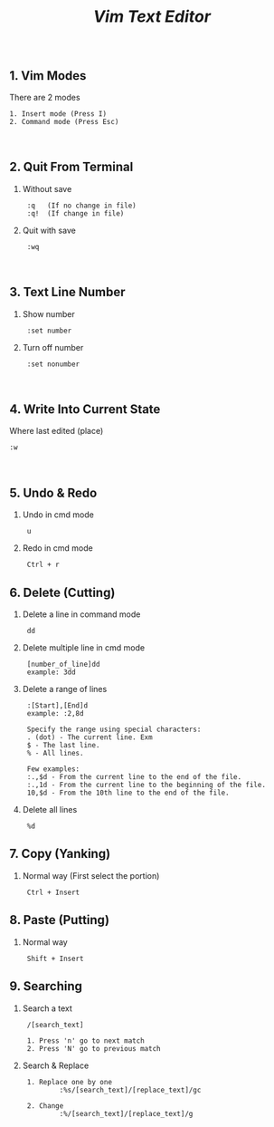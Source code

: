 # <p align="center">**_Vim Text Editor_**</p> 
<br>
    
## **1. Vim Modes**
There are 2 modes 

    1. Insert mode (Press I)
    2. Command mode (Press Esc)
<br>

## **2. Quit From Terminal**

1. Without save

        :q   (If no change in file)
        :q!  (If change in file)

2. Quit with save    

        :wq

<br>

## 3. **Text Line Number**

1. Show number

        :set number
        
2. Turn off number
   
        :set nonumber
<br>

## 4. **Write Into Current State**

Where last edited (place)

    :w
<br>

## 5. **Undo & Redo**
1. Undo in cmd mode

        u
2. Redo in cmd mode

        Ctrl + r

## 6. **Delete (Cutting)**

1. Delete a line in command mode

        dd
2. Delete multiple line in cmd mode

        [number_of_line]dd
        example: 3dd
3. Delete a range of lines

        :[Start],[End]d
        example: :2,8d

        Specify the range using special characters:
        . (dot) - The current line. Exm 
        $ - The last line.
        % - All lines.

        Few examples:
        :.,$d - From the current line to the end of the file.
        :.,1d - From the current line to the beginning of the file.
        10,$d - From the 10th line to the end of the file.
4. Delete all lines

        %d


## 7. **Copy (Yanking)**

1. Normal way (First select the portion)

        Ctrl + Insert


## 8. **Paste (Putting)**

1. Normal way

        Shift + Insert

## 9. **Searching**

1. Search a text

        /[search_text]

        1. Press 'n' go to next match
        2. Press 'N' go to previous match

2. Search & Replace

        1. Replace one by one
                :%s/[search_text]/[replace_text]/gc

        2. Change 
                :%/[search_text]/[replace_text]/g




